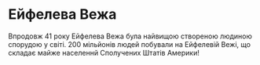 # Ейфелева Вежа

Впродовж 41 року Ейфелева Вежа була найвищою створеною людиною спорудою у світі.
200 мільйонів людей побували на Ейфелевій Вежі, що складає майже населеннй
Сполучених Штатів Америки!
